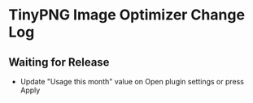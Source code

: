 TinyPNG Image Optimizer Change Log
==================================

Waiting for Release
-------------------
- Update "Usage this month" value on Open plugin settings or press Apply
